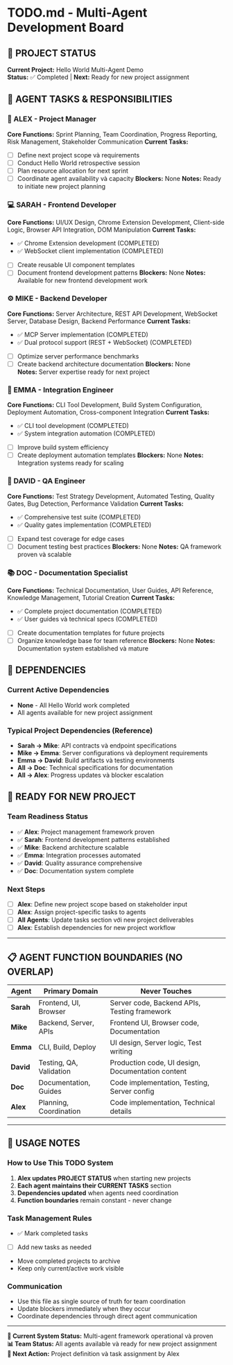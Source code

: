 # TODO.md - Multi-Agent Development Board

## 🎯 PROJECT STATUS
**Current Project:** Hello World Multi-Agent Demo  
**Status:** ✅ Completed | **Next:** Ready for new project assignment

## 👥 AGENT TASKS & RESPONSIBILITIES

### 🎯 ALEX - Project Manager
**Core Functions:** Sprint Planning, Team Coordination, Progress Reporting, Risk Management, Stakeholder Communication
**Current Tasks:**
- [ ] Define next project scope và requirements
- [ ] Conduct Hello World retrospective session
- [ ] Plan resource allocation for next sprint
- [ ] Coordinate agent availability và capacity
**Blockers:** None
**Notes:** Ready to initiate new project planning

### 💻 SARAH - Frontend Developer  
**Core Functions:** UI/UX Design, Chrome Extension Development, Client-side Logic, Browser API Integration, DOM Manipulation
**Current Tasks:**
- ✅ Chrome Extension development (COMPLETED)
- ✅ WebSocket client implementation (COMPLETED)
- [ ] Create reusable UI component templates
- [ ] Document frontend development patterns
**Blockers:** None
**Notes:** Available for new frontend development work

### ⚙️ MIKE - Backend Developer
**Core Functions:** Server Architecture, REST API Development, WebSocket Server, Database Design, Backend Performance
**Current Tasks:**
- ✅ MCP Server implementation (COMPLETED)
- ✅ Dual protocol support (REST + WebSocket) (COMPLETED)
- [ ] Optimize server performance benchmarks
- [ ] Create backend architecture documentation
**Blockers:** None  
**Notes:** Server expertise ready for next project

### 🔧 EMMA - Integration Engineer
**Core Functions:** CLI Tool Development, Build System Configuration, Deployment Automation, Cross-component Integration
**Current Tasks:**
- ✅ CLI tool development (COMPLETED)
- ✅ System integration automation (COMPLETED)
- [ ] Improve build system efficiency
- [ ] Create deployment automation templates
**Blockers:** None
**Notes:** Integration systems ready for scaling

### 🧪 DAVID - QA Engineer  
**Core Functions:** Test Strategy Development, Automated Testing, Quality Gates, Bug Detection, Performance Validation
**Current Tasks:**
- ✅ Comprehensive test suite (COMPLETED)
- ✅ Quality gates implementation (COMPLETED)
- [ ] Expand test coverage for edge cases
- [ ] Document testing best practices
**Blockers:** None
**Notes:** QA framework proven và scalable

### 📚 DOC - Documentation Specialist
**Core Functions:** Technical Documentation, User Guides, API Reference, Knowledge Management, Tutorial Creation
**Current Tasks:**
- ✅ Complete project documentation (COMPLETED)
- ✅ User guides và technical specs (COMPLETED)
- [ ] Create documentation templates for future projects
- [ ] Organize knowledge base for team reference
**Blockers:** None
**Notes:** Documentation system established và mature

## 🔗 DEPENDENCIES

### Current Active Dependencies
- **None** - All Hello World work completed
- All agents available for new project assignment

### Typical Project Dependencies (Reference)
- **Sarah → Mike**: API contracts và endpoint specifications
- **Mike → Emma**: Server configurations và deployment requirements
- **Emma → David**: Build artifacts và testing environments
- **All → Doc**: Technical specifications for documentation
- **All → Alex**: Progress updates và blocker escalation

## 🚀 READY FOR NEW PROJECT

### Team Readiness Status
- ✅ **Alex**: Project management framework proven
- ✅ **Sarah**: Frontend development patterns established
- ✅ **Mike**: Backend architecture scalable
- ✅ **Emma**: Integration processes automated
- ✅ **David**: Quality assurance comprehensive
- ✅ **Doc**: Documentation system complete

### Next Steps
- [ ] **Alex**: Define new project scope based on stakeholder input
- [ ] **Alex**: Assign project-specific tasks to agents
- [ ] **All Agents**: Update tasks section với new project deliverables
- [ ] **Alex**: Establish dependencies for new project workflow

---

## 📋 AGENT FUNCTION BOUNDARIES (NO OVERLAP)

| Agent | Primary Domain | Never Touches |
|-------|----------------|---------------|
| **Sarah** | Frontend, UI, Browser | Server code, Backend APIs, Testing framework |
| **Mike** | Backend, Server, APIs | Frontend UI, Browser code, Documentation |
| **Emma** | CLI, Build, Deploy | UI design, Server logic, Test writing |
| **David** | Testing, QA, Validation | Production code, UI design, Documentation content |
| **Doc** | Documentation, Guides | Code implementation, Testing, Server config |
| **Alex** | Planning, Coordination | Code implementation, Technical details |

---

## 📝 USAGE NOTES

### How to Use This TODO System
1. **Alex updates PROJECT STATUS** when starting new projects
2. **Each agent maintains their CURRENT TASKS** section
3. **Dependencies updated** when agents need coordination
4. **Function boundaries** remain constant - never change

### Task Management Rules
- ✅ Mark completed tasks
- [ ] Add new tasks as needed
- Move completed projects to archive
- Keep only current/active work visible

### Communication
- Use this file as single source of truth for team coordination
- Update blockers immediately when they occur
- Coordinate dependencies through direct agent communication

---

**🎯 Current System Status:** Multi-agent framework operational và proven  
**📊 Team Status:** All agents available và ready for new project assignment  
**🚀 Next Action:** Project definition và task assignment by Alex